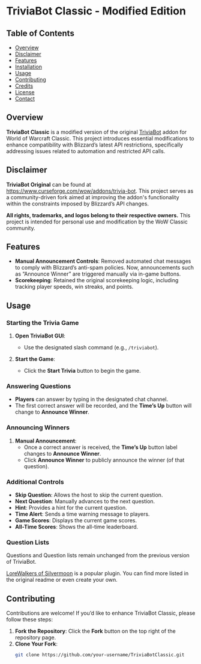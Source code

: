 # TriviaBot Classic - Modified Edition

## Table of Contents

- [Overview](#overview)
- [Disclaimer](#disclaimer)
- [Features](#features)
- [Installation](#installation)
- [Usage](#usage)
- [Contributing](#contributing)
- [Credits](#credits)
- [License](#license)
- [Contact](#contact)

## Overview

**TriviaBot Classic** is a modified version of the original [TriviaBot](https://www.curseforge.com/wow/addons/triviabot) addon for World of Warcraft Classic. This project introduces essential modifications to enhance compatibility with Blizzard’s latest API restrictions, specifically addressing issues related to automation and restricted API calls.

## Disclaimer

**TriviaBot Original** can be found at https://www.curseforge.com/wow/addons/trivia-bot. This project serves as a community-driven fork aimed at improving the addon's functionality within the constraints imposed by Blizzard’s API changes.

**All rights, trademarks, and logos belong to their respective owners.** This project is intended for personal use and modification by the WoW Classic community.

## Features

- **Manual Announcement Controls**: Removed automated chat messages to comply with Blizzard’s anti-spam policies. Now, announcements such as “Announce Winner” are triggered manually via in-game buttons.
- **Scorekeeping**: Retained the original scorekeeping logic, including tracking player speeds, win streaks, and points.

## Usage

### Starting the Trivia Game

1. **Open TriviaBot GUI**:
   - Use the designated slash command (e.g., `/triviabot`).

2. **Start the Game**:
   - Click the **Start Trivia** button to begin the game.

### Answering Questions

- **Players** can answer by typing in the designated chat channel.
- The first correct answer will be recorded, and the **Time’s Up** button will change to **Announce Winner**.

### Announcing Winners

1. **Manual Announcement**:
   - Once a correct answer is received, the **Time’s Up** button label changes to **Announce Winner**.
   - Click **Announce Winner** to publicly announce the winner (of that question).

### Additional Controls

- **Skip Question**: Allows the host to skip the current question.
- **Next Question**: Manually advances to the next question.
- **Hint**: Provides a hint for the current question.
- **Time Alert**: Sends a time warning message to players.
- **Game Scores**: Displays the current game scores.
- **All-Time Scores**: Shows the all-time leaderboard.

### Question Lists
Questions and Question lists remain unchanged from the previous version of TriviaBot.  

[LoreWalkers of Silvermoon](https://www.curseforge.com/wow/addons/lorewalkers-of-silvermoon) is a popular plugin.  You can find more listed in the original readme or even create your own.

## Contributing

Contributions are welcome! If you’d like to enhance TriviaBot Classic, please follow these steps:

1. **Fork the Repository**: Click the **Fork** button on the top right of the repository page.
2. **Clone Your Fork**:
   ```bash
   git clone https://github.com/your-username/TriviaBotClassic.git

